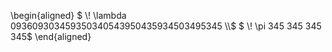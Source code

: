 <p align="left">
\begin{aligned}
$ \! \lambda 093609303459350340543950435934503495345 \\$ 
$ \! \pi 345 345 345 345$
\end{aligned}
</p>
